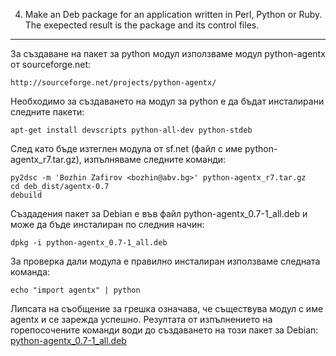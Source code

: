 4. Make an Deb package for an application written in Perl, Python or Ruby. The exepected result is the package and its control files.
-------------------------------------------------------------------------------------------------------------------------------------

За създаване на пакет за python модул използваме модул python-agentx от sourceforge.net:

	http://sourceforge.net/projects/python-agentx/

Необходимо за създаването на модул за python е да бъдат инсталирани следните пакети:

	apt-get install devscripts python-all-dev python-stdeb

След като бъде изтеглен модула от sf.net (файл с име python-agentx_r7.tar.gz), изпълняваме следните команди:

	py2dsc -m 'Bozhin Zafirov <bozhin@abv.bg>' python-agentx_r7.tar.gz
	cd deb_dist/agentx-0.7
	debuild

Създадения пакет за Debian е във файл python-agentx_0.7-1_all.deb и може да бъде инсталиран по следния начин:

	dpkg -i python-agentx_0.7-1_all.deb

За проверка дали модула е правилно инсталиран използваме следната команда:

	echo "import agentx" | python

Липсата на съобщение за грешка означава, че съществува модул с име agentx и се зарежда успешно.
Резултата от изпълнението на горепосочените команди води до създаването на този пакет за Debian: [python-agentx_0.7-1_all.deb](https://github.com/phalaaxx/homework/blob/master/python-agentx_0.7-1_all.deb?raw=true "python-agentx_0.7-1_all.deb")
